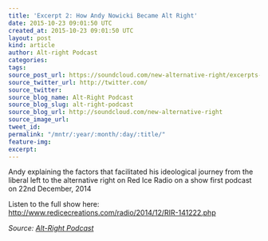 ```yaml
---
title: 'Excerpt 2: How Andy Nowicki Became Alt Right'
date: 2015-10-23 09:01:50 UTC
created_at: 2015-10-23 09:01:50 UTC
layout: post
kind: article
author: Alt-right Podcast
categories: 
tags: 
source_post_url: https://soundcloud.com/new-alternative-right/excerpts-2-how-andy-nowicki-became-alt-right
source_twitter_url: http://twitter.com/
source_twitter: 
source_blog_name: Alt-Right Podcast
source_blog_slug: alt-right-podcast
source_blog_url: http://soundcloud.com/new-alternative-right
source_image_url: 
tweet_id: 
permalink: "/mntr/:year/:month/:day/:title/"
feature-img: 
excerpt: 
---
```

Andy explaining the factors that facilitated his ideological journey from the liberal left to the alternative right on Red Ice Radio on a show first podcast on 22nd December, 2014

Listen to the full show here: http://www.redicecreations.com/radio/2014/12/RIR-141222.php<div class="">
    <i>Source: <a href="http://soundcloud.com/new-alternative-right">Alt-Right Podcast</a></i>
</div>
